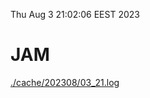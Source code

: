 Thu Aug  3 21:02:06 EEST 2023
# JAM
<a href='./cache/202308/03_21.log'>./cache/202308/03_21.log</a>
